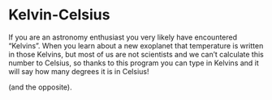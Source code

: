 # Kelvin-Celsius
If you are an astronomy enthusiast you very likely have encountered “Kelvins”. 
When you learn about a new exoplanet that temperature is written in those Kelvins, but 
most of us are not scientists and we can’t calculate this number to Celsius, so thanks to this
program you can type in Kelvins and it will say how many degrees it is in Celsius! 

(and the opposite).


